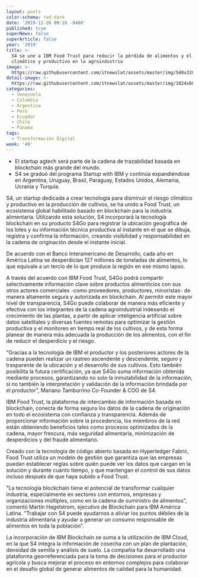 ```yaml
---
layout: posts
color-schema: red-dark
date: '2019-11-26 09:18 -0400'
published: true
superNews: false
superArticle: false
year: '2019'
title: >-
  S4 se une a IBM Food Trust para reducir la pérdida de alimentos y el riesgo
  climático y productivo en la agroindustria
image: >-
  https://raw.githubusercontent.com/itnewslat/assets/master/img/540x320/Agricultura-p.jpg
detail-image: >-
  https://raw.githubusercontent.com/itnewslat/assets/master/img/1024x680/Agricultura-g.jpg
categories:
  - Venezuela
  - Colombia
  - Argentina
  - Perú
  - Ecuador
  - Chile
  - Panama
tags:
  - Transformación Digital
week: '49'
---
```

-	El startup agtech será parte de la cadena de trazabilidad basada en blockchain más grande del mundo. 
-	S4 se graduó del programa Startup with IBM y continúa expandiéndose en Argentina, Uruguay, Brasil, Paraguay, Estados Unidos, Alemania, Ucrania y Turquía.

S4, un startup dedicada a crear tecnología para disminuir el riesgo climático y productivo en la producción de cultivos, se ha unido a Food Trust, un ecosistema global habilitado basado en blockchain para la industria alimentaria. Utilizando esta solución, S4 incorporará la tecnología blockchain en su producto S4Go para registrar la ubicación geográfica de los lotes y su información técnica productiva al instante en el que se dibuja, registra y confirma la información, creando visibilidad y responsabilidad en la cadena de originación desde el instante inicial.

De acuerdo con el Banco Interamericano de Desarrollo, cada año en América Latina se desperdician 127 millones de toneladas de alimentos, lo que equivale a un tercio de lo que produce la región en ese mismo lapso.

A través del acuerdo con IBM Food Trust, S4Go podrá compartir selectivamente información clave sobre productos alimenticios con sus otros actores comerciales -como proveedores, productores, minoristas- de manera altamente segura y autorizada en blockchain. Al permitir este mayor nivel de transparencia, S4Go puede colaborar de manera más eficiente y efectiva con los integrantes de la cadena agroindustrial indexando el crecimiento de las plantas, a partir de aplicar inteligencia artificial sobre datos satelitales y diversas fuentes remotas para optimizar la gestión productiva y el monitoreo en tiempo real de los cultivos, y de esta forma planear de manera más adecuada la producción de los alimentos, con el fin de reducir el desperdicio y el riesgo.

“Gracias a la tecnología de IBM el productor y los posteriores actores de la cadena pueden realizar un rastreo ascendente y descendente, seguro y trasparente de la ubicación y el desarrollo de sus cultivos. Esto también posibilita la futura certificación, ya que S4Go suma información obtenida mediante procesos, garantizando no solo la inmutabilidad de la información, si no también la interpretación y validación de la información brindada por el productor”, Mariano Tamburrino Co-Founder & COO de S4.

IBM Food Trust, la plataforma de intercambio de información basada en blockchain, conecta de forma segura los datos de la cadena de originación en todo el ecosistema con confianza y transparencia. Además de proporcionar información sobre la procedencia, los miembros de la red están obteniendo beneficios tales como procesos optimizados de la cadena, mayor frescura, más seguridad alimentaria, minimización de desperdicios y del fraude alimentario.

Creado con la tecnología de código abierto basada en Hyperledger Fabric, Food Trust utiliza un modelo de gestión que garantiza que las empresas puedan establecer reglas sobre quién puede ver los datos que cargan en la solución y durante cuánto tiempo, y que mantengan el control de sus datos incluso después de que haya subido a Food Trust.

"La tecnología blockchain tiene el potencial de transformar cualquier industria, especialmente en sectores con entornos, empresas y organizaciones múltiples, como en la cadena de suministro de alimentos", comentó Martín Hagelstrom, ejecutivo de Blockchain para IBM América Latina. "Trabajar con S4 puede ayudarnos a aliviar los puntos débiles de la industria alimentaria y ayudar a generar un consumo responsable de alimentos en toda la población”.

La incorporación de IBM Blockchain se suma a la utilización de IBM Cloud, en la que S4 integra la información de cosecha con un plan de plantación, densidad de semilla y análisis de suelo. La compañía ha desarrollado una plataforma georreferenciada para la toma de decisiones para el productor agrícola y busca mejorar el proceso en entornos complejos para colaborar en el desafío global de generar alimentos de calidad para la humanidad.